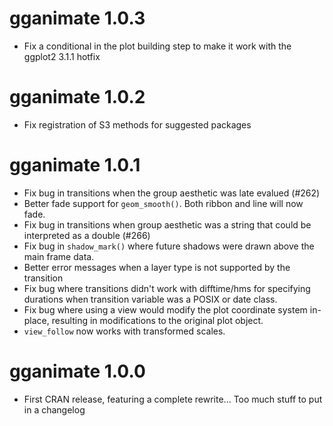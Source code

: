# gganimate 1.0.3

* Fix a conditional in the plot building step to make it work with the ggplot2
  3.1.1 hotfix

# gganimate 1.0.2

* Fix registration of S3 methods for suggested packages

# gganimate 1.0.1

* Fix bug in transitions when the group aesthetic was late evalued (#262)
* Better fade support for `geom_smooth()`. Both ribbon and line will now fade.
* Fix bug in transitions when group aesthetic was a string that could be 
  interpreted as a double (#266)
* Fix bug in `shadow_mark()` where future shadows were drawn above the main 
  frame data.
* Better error messages when a layer type is not supported by the transition
* Fix bug where transitions didn't work with difftime/hms for specifying 
  durations when transition variable was a POSIX or date class.
* Fix bug where using a view would modify the plot coordinate system in-place,
  resulting in modifications to the original plot object.
* `view_follow` now works with transformed scales.

# gganimate 1.0.0

* First CRAN release, featuring a complete rewrite... Too much stuff to put in
  a changelog
